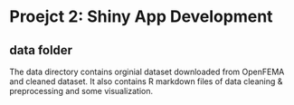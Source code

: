 # Proejct 2: Shiny App Development

## data folder
The data directory contains orginial dataset downloaded from OpenFEMA and cleaned dataset. It also contains R markdown files of data cleaning & preprocessing and some visualization.
